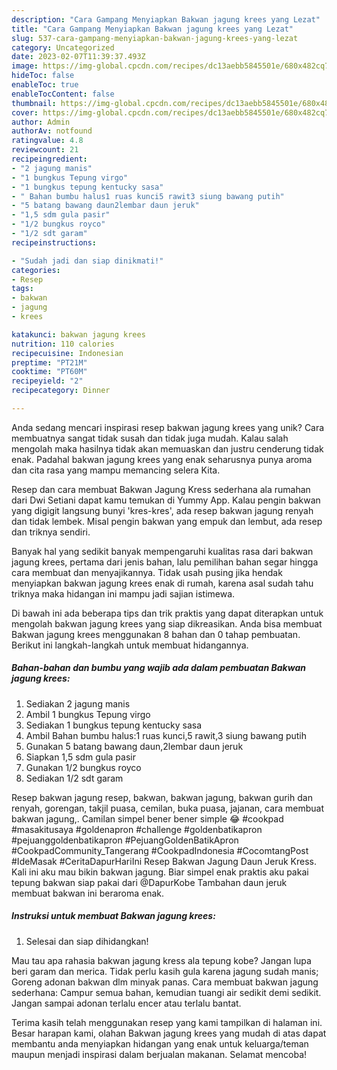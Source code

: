 ```yaml
---
description: "Cara Gampang Menyiapkan Bakwan jagung krees yang Lezat"
title: "Cara Gampang Menyiapkan Bakwan jagung krees yang Lezat"
slug: 537-cara-gampang-menyiapkan-bakwan-jagung-krees-yang-lezat
category: Uncategorized
date: 2023-02-07T11:39:37.493Z
image: https://img-global.cpcdn.com/recipes/dc13aebb5845501e/680x482cq70/bakwan-jagung-krees-foto-resep-utama.jpg
hideToc: false
enableToc: true
enableTocContent: false
thumbnail: https://img-global.cpcdn.com/recipes/dc13aebb5845501e/680x482cq70/bakwan-jagung-krees-foto-resep-utama.jpg
cover: https://img-global.cpcdn.com/recipes/dc13aebb5845501e/680x482cq70/bakwan-jagung-krees-foto-resep-utama.jpg
author: Admin
authorAv: notfound
ratingvalue: 4.8
reviewcount: 21
recipeingredient:
- "2 jagung manis"
- "1 bungkus Tepung virgo"
- "1 bungkus tepung kentucky sasa"
- " Bahan bumbu halus1 ruas kunci5 rawit3 siung bawang putih"
- "5 batang bawang daun2lembar daun jeruk"
- "1,5 sdm gula pasir"
- "1/2 bungkus royco"
- "1/2 sdt garam"
recipeinstructions:

- "Sudah jadi dan siap dinikmati!"
categories:
- Resep
tags:
- bakwan
- jagung
- krees

katakunci: bakwan jagung krees 
nutrition: 110 calories
recipecuisine: Indonesian
preptime: "PT21M"
cooktime: "PT60M"
recipeyield: "2"
recipecategory: Dinner

---
```





Anda sedang mencari inspirasi resep bakwan jagung krees yang unik? Cara membuatnya sangat tidak susah dan tidak juga mudah. Kalau salah mengolah maka hasilnya tidak akan memuaskan dan justru cenderung tidak enak. Padahal bakwan jagung krees yang enak seharusnya punya aroma dan cita rasa yang mampu memancing selera Kita.





Resep dan cara membuat Bakwan Jagung Kress sederhana ala rumahan dari Dwi Setiani dapat kamu temukan di Yummy App. Kalau pengin bakwan yang digigit langsung bunyi &#39;kres-kres&#39;, ada resep bakwan jagung renyah dan tidak lembek. Misal pengin bakwan yang empuk dan lembut, ada resep dan triknya sendiri.

Banyak hal yang sedikit banyak mempengaruhi kualitas rasa dari bakwan jagung krees, pertama dari jenis bahan, lalu pemilihan bahan segar hingga cara membuat dan menyajikannya. Tidak usah pusing jika hendak menyiapkan bakwan jagung krees enak di rumah, karena asal sudah tahu triknya maka hidangan ini mampu jadi sajian istimewa.






Di bawah ini ada beberapa tips dan trik praktis yang dapat diterapkan untuk mengolah bakwan jagung krees yang siap dikreasikan. Anda bisa membuat Bakwan jagung krees menggunakan 8 bahan dan 0 tahap pembuatan. Berikut ini langkah-langkah untuk membuat hidangannya.

<!--inarticleads1-->

##### Bahan-bahan dan bumbu yang wajib ada dalam pembuatan Bakwan jagung krees:

1. Sediakan 2 jagung manis
1. Ambil 1 bungkus Tepung virgo
1. Sediakan 1 bungkus tepung kentucky sasa
1. Ambil  Bahan bumbu halus:1 ruas kunci,5 rawit,3 siung bawang putih
1. Gunakan 5 batang bawang daun,2lembar daun jeruk
1. Siapkan 1,5 sdm gula pasir
1. Gunakan 1/2 bungkus royco
1. Sediakan 1/2 sdt garam


Resep bakwan jagung resep, bakwan, bakwan jagung, bakwan gurih dan renyah, gorengan, takjil puasa, cemilan, buka puasa, jajanan, cara membuat bakwan jagung,. Camilan simpel bener bener simple 😂 #cookpad #masakitusaya #goldenapron #challenge #goldenbatikapron #pejuanggoldenbatikapron #PejuangGoldenBatikApron #CookpadCommunity_Tangerang #CookpadIndonesia #CocomtangPost #IdeMasak #CeritaDapurHariIni Resep Bakwan Jagung Daun Jeruk Kress. Kali ini aku mau bikin bakwan jagung. Biar simpel enak praktis aku pakai tepung bakwan siap pakai dari @DapurKobe Tambahan daun jeruk membuat bakwan ini beraroma enak. 

<!--inarticleads2-->

##### Instruksi untuk membuat Bakwan jagung krees:


1. Selesai dan siap dihidangkan!

Mau tau apa rahasia bakwan jagung kress ala tepung kobe? Jangan lupa beri garam dan merica. Tidak perlu kasih gula karena jagung sudah manis; Goreng adonan bakwan dlm minyak panas. Cara membuat bakwan jagung sederhana: Campur semua bahan, kemudian tuangi air sedikit demi sedikit. Jangan sampai adonan terlalu encer atau terlalu bantat. 

Terima kasih telah menggunakan resep yang kami tampilkan di halaman ini. Besar harapan kami, olahan Bakwan jagung krees yang mudah di atas dapat membantu anda menyiapkan hidangan yang enak untuk keluarga/teman maupun menjadi inspirasi dalam berjualan makanan. Selamat mencoba!
